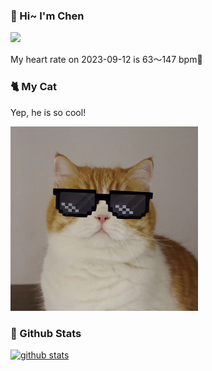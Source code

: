 ### 👋 Hi~ I'm Chen 

![](https://komarev.com/ghpvc/?username=z1cheng&style=flat)

My heart rate on 2023-09-12 is 63～147 bpm💖

### 🐈 My Cat
Yep, he is so cool!

<img src="/images/mycat.jpg" width="300px" />

### 🧐 Github Stats
[![github stats](https://github-readme-stats.vercel.app/api?username=z1cheng&show_icons=true&theme=default)](https://github.com/anuraghazra/github-readme-stats)

